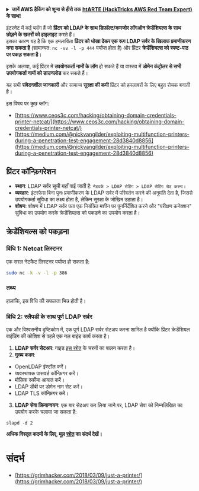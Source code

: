 <details>

<summary><strong>जानें AWS हैकिंग को शून्य से हीरो तक</strong> <a href="https://training.hacktricks.xyz/courses/arte"><strong>htARTE (HackTricks AWS Red Team Expert)</strong></a><strong> के साथ!</strong></summary>

HackTricks का समर्थन करने के अन्य तरीके:

* यदि आप अपनी **कंपनी का विज्ञापन HackTricks में देखना चाहते हैं** या **HackTricks को PDF में डाउनलोड करना चाहते हैं** तो [**सब्सक्रिप्शन प्लान**](https://github.com/sponsors/carlospolop) देखें!
* [**आधिकारिक PEASS और HackTricks स्वैग**](https://peass.creator-spring.com) प्राप्त करें
* हमारे विशेष [**NFTs**](https://opensea.io/collection/the-peass-family) कलेक्शन, [**The PEASS Family**](https://opensea.io/collection/the-peass-family) खोजें
* **शामिल हों** 💬 [**Discord समूह**](https://discord.gg/hRep4RUj7f) या [**टेलीग्राम समूह**](https://t.me/peass) या **मुझे** **Twitter** 🐦 [**@carlospolopm**](https://twitter.com/carlospolopm)** का पालन करें।**
* **अपने हैकिंग ट्रिक्स साझा करें** PRs के माध्यम से [**HackTricks**](https://github.com/carlospolop/hacktricks) और [**HackTricks Cloud**](https://github.com/carlospolop/hacktricks-cloud) github repos में सबमिट करके।

</details>


इंटरनेट में कई ब्लॉग हैं जो **प्रिंटर को LDAP के साथ डिफ़ॉल्ट/कमजोर लॉगऑन क्रेडेंशियल्स के साथ छोड़ने के खतरों को हाइलाइट** करते हैं।\
इसका कारण यह है कि एक हमलाविता **प्रिंटर को धोखा देकर एक रूग LDAP सर्वर के खिलाफ प्रमाणीकरण करा सकता है** (सामान्यत: `nc -vv -l -p 444` पर्याप्त होता है) और प्रिंटर **क्रेडेंशियल्स को स्पष्ट-पाठ पर पकड़ सकता है**।

इसके अलावा, कई प्रिंटर में **उपयोगकर्ता नामों के लॉग** हो सकते हैं या वास्तव में **डोमेन कंट्रोलर से सभी उपयोगकर्ता नामों को डाउनलोड** कर सकते हैं।

यह सभी **संवेदनशील जानकारी** और सामान्य **सुरक्षा की कमी** प्रिंटर को हमलावरों के लिए बहुत रोचक बनाती है।

इस विषय पर कुछ ब्लॉग:

* [https://www.ceos3c.com/hacking/obtaining-domain-credentials-printer-netcat/](https://www.ceos3c.com/hacking/obtaining-domain-credentials-printer-netcat/)
* [https://medium.com/@nickvangilder/exploiting-multifunction-printers-during-a-penetration-test-engagement-28d3840d8856](https://medium.com/@nickvangilder/exploiting-multifunction-printers-during-a-penetration-test-engagement-28d3840d8856)

## प्रिंटर कॉन्फ़िगरेशन
- **स्थान**: LDAP सर्वर सूची यहाँ पाई जाती है: `नेटवर्क > LDAP सेटिंग > LDAP सेटिंग सेट करना।`
- **व्यवहार**: इंटरफेस बिना पुनः प्रमाणीकरण के LDAP सर्वर में परिवर्तन करने की अनुमति देता है, जिससे उपयोगकर्ता सुविधा का लक्ष्य होता है, लेकिन सुरक्षा के जोखिम उठाता है।
- **शोषण**: शोषण में LDAP सर्वर पता एक नियंत्रित मशीन पर पुनर्निर्देशित करने और "परीक्षण कनेक्शन" सुविधा का उपयोग करके क्रेडेंशियल्स को पकड़ने का उपयोग करता है।

## क्रेडेंशियल्स को पकड़ना

### विधि 1: Netcat लिस्टनर
एक सरल नेटकैट लिस्टनर पर्याप्त हो सकता है:
```bash
sudo nc -k -v -l -p 386
```
### तथ्य

हालांकि, इस विधि की सफलता भिन्न होती है।

### विधि 2: स्लैपडी के साथ पूर्ण LDAP सर्वर
एक और विश्वसनीय दृष्टिकोण में, एक पूर्ण LDAP सर्वर सेटअप करना शामिल है क्योंकि प्रिंटर क्रेडेंशियल बाइंडिंग की कोशिश से पहले एक नल बाइंड कार्य करता है।

1. **LDAP सर्वर सेटअप**: गाइड [इस स्रोत](https://www.server-world.info/en/note?os=Fedora_26&p=openldap) के चरणों का पालन करता है।
2. **मुख्य कदम**:
- OpenLDAP इंस्टॉल करें।
- व्यवस्थापक पासवर्ड कॉन्फ़िगर करें।
- मौलिक स्कीमा आयात करें।
- LDAP डीबी पर डोमेन नाम सेट करें।
- LDAP TLS कॉन्फ़िगर करें।
3. **LDAP सेवा क्रियान्वयन**: एक बार सेटअप कर लिया जाने पर, LDAP सेवा को निम्नलिखित का उपयोग करके चलाया जा सकता है:
```
slapd -d 2
```

**अधिक विस्तृत कदमों के लिए, मूल [स्रोत](https://grimhacker.com/2018/03/09/just-a-printer/) का संदर्भ देखें।**

# संदर्भ
* [https://grimhacker.com/2018/03/09/just-a-printer/](https://grimhacker.com/2018/03/09/just-a-printer/)
